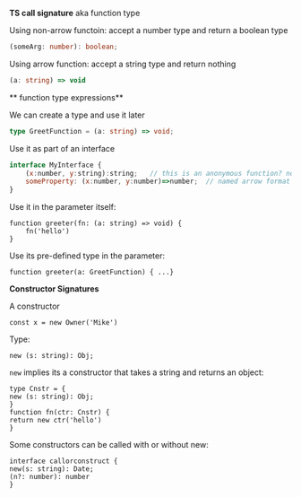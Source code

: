 **TS call signature** aka function type 

Using non-arrow functoin: accept a number type and return a boolean type

```ts
(someArg: number): boolean; 
```

Using arrow function: accept a string type and return nothing

```ts
(a: string) => void 
```

** function type expressions**

We can create a type and use it later

```ts
type GreetFunction = (a: string) => void;
```

Use it as part of an interface

```js
interface MyInterface {
    (x:number, y:string):string;   // this is an anonymous function? non-arrow format
    someProperty: (x:number, y:number)=>number;  // named arrow format
}
```

Use it in the parameter itself: 

```
function greeter(fn: (a: string) => void) {
 	fn('hello')
}
```

Use its pre-defined type in the parameter: 

```
function greeter(a: GreetFunction) { ...}
```



**Constructor Signatures**

A constructor

```
const x = new Owner('Mike')
```

Type: 

```
new (s: string): Obj; 
```

`new` implies its a constructor that takes a string and returns an object: 

```tsx
type Cnstr = {
new (s: string): Obj;
}
function fn(ctr: Cnstr) {
return new ctr('hello')
}
```

Some constructors can be called with or without new: 

```
interface callorconstruct {
new(s: string): Date;
(n?: number): number
}
```





